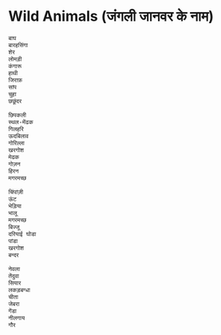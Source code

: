 
# Wild Animals (जंगली जानवर के नाम)
```
बाघ
बारहसिंगा
शेर
लोमड़ी
कंगारू
हाथी
जिराफ़
सांप
चुहा
छछूंदर
```

```
छिपकली
स्थल-मेंढक
गिलहरि
ऊदबिलाव
गोरिल्ला
खरगोश
मेढक
गोज़न
हिरन 
मगरमच्छ
```

```
चिंपांज़ी
ऊंट
भेड़िया
भालू
मगरमच्छ
बिज्जू
दरियाई घोडा 
पांडा
खरगोश
बन्दर
```

```
नेवला
तेंदुवा
सियार
लकड़बग्धा
चीता
जेबरा
गेंडा
नीलगाय
गौर
```
